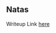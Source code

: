 ## Natas

Writeup Link [here](https://csangam.notion.site/Natas-0f6b291fd258493e80a58223566fbd06?pvs=74)
